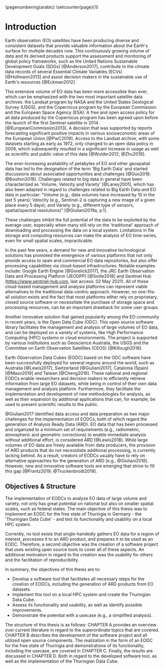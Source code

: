 \pagenumbering{arabic}
\setcounter{page}{1}

# Introduction

Earth observation (EO) satellites have been producing diverse and consistent datasets that provide valuable information about the Earth's surface for multiple decades now. This continuously growing volume of data and its derived products support the assessment and monitoring of global policy frameworks, such as the United Nations Sustainable Development Goals (SDGs) [@Anderson2017], contribute to the climate data records of several Essential Climate Variables (ECVs) [@Hollmann2013] and assist decision makers in the sustainable use of Earth's resources [@Eckman2012].

This extensive volume of EO data has been more accessible than ever, which can be emphasized with the two most important satellite data archives: the Landsat program by NASA and the United States Geological Survey (USGS), and the Copernicus program by the European Commission and the European Space Agency (ESA). A free and open access policy for all data produced by the Copernicus program has been agreed upon before the launch of the first Sentinel satellite in 2014 [@EuropeanCommission2013]. A decision that was supported by reports forecasting significant positive impacts in various socioeconomic areas of the European Union [@PwC2019]. Access to the Landsat archive, with some datasets starting as early as 1972, only changed to an open data policy in 2009, which subsequently resulted in a significant increase in usage as well as scientific and public value of this data [@Wulder2012; @Zhu2019].

The ever-increasing availability of petabytes of EO and other geospatial data has led to the designation of the term 'Big Earth Data' and started discussions about associated opportunities and challenges [@Guo2016; @Boulton2018]. Challenges related to big data in general have been characterized as 'Volume, Velocity and Variety' [@Laney2001], which has also been adapted in regard to challenges related to Big Earth Data and EO data in particular: “Volume (e.g., data volumes have increased by 10 in the last 5 years); Velocity (e.g., Sentinel-2 is capturing a new image of a given place every 5 days); and Variety (e.g., different type of sensors, spatial/spectral resolutions)” [@Giuliani2019a, p.1]. 

These challenges inhibit the full potential of the data to be exploited by the average user, especially when many still rely on the 'traditional' approach of downloading and processing the data on a local system. Limitations in file storage and computing resources can make the analysis of EO time-series, even for small spatial scales, impracticable.

In the past few years, a demand for new and innovative technological solutions has promoted the emergence of various platforms that not only provide access to open and commercial EO data repositories, but also offer processing capabilities via cloud-based infrastructures. Notable examples include: Google Earth Engine [@Gorelick2017], the JRC Earth Observation Data and Processing Platform (JEODPP) [@Soille2018] and Sentinel Hub (https://www.sentinel-hub.com, last access: 02 May 2021). All of these cloud-based management and analysis platforms can represent viable alternatives to the traditional data-centric approach. However, no one-fits-all solution exists and the fact that most platforms either rely on proprietary, closed source software or necessitate the purchase of storage space and processing resources, can be an important drawback for some user groups.

Another innovative solution that gained popularity among the EO community in recent years, is the Open Data Cube (ODC). This open source software library facilitates the management and analysis of large volumes of EO data, and can be deployed on a variety of systems, like High Performance Computing (HPC) systems or cloud environments. The project is supported by various institutions such as Geoscience Australia, the USGS and the Committee on Earth Observation Satellites (CEOS) [@Killough2018]. 

Earth Observation Data Cubes (EODC) based on the ODC software have been successfully deployed for several regions around the world, such as Australia [@Lewis2017], Switzerland [@Giuliani2017], Catalonia (Spain) [@Maso2019] and Taiwan [@Cheng2019]. These national and regional EODCs enable researchers and decision makers to efficiently retrieve information from large EO datasets, while being in control of their own data management and analysis platform. Furthermore, they facilitate the implementation and development of new methodologies for analysis, as well as their expansion by additional applications that can, for example, be used to present scientific results to the public. 

@Giuliani2017 identified data access and data preparation as two major challenges for the implementation of EODCs, both of which regard the generation of Analysis Ready Data (ARD). EO data that has been processed and organized to a minimum set of requirements (e.g., radiometric, atmospheric and geometric corrections) to enable immediate analysis without additional effort, is considered ARD [@Lewis2018]. While large volumes of EO data are freely available from data producers, the provision of ARD products that do not necessitate additional processing, is currently lacking behind. As a result, creators of EODCs usually have to rely on alternative approaches for the generation of ARD [e.g., @Giuliani2018]. However, new and innovative software tools are emerging that strive to fill this gap [@Frantz2019; @Truckenbrodt2019]. 


## Objectives & Structure

The implementation of EODCs to analyze EO data of large volume and variety, not only has great potential on national but also on smaller spatial scales, such as federal states. The main objective of this thesis was to implement an EODC for the free state of Thuringia in Germany - the 'Thuringian Data Cube' - and test its functionality and usability on a local HPC system. 

Currently, no tool exists that single-handedly gathers EO data for a region of interest, processes it to an ARD product, and prepares it to be used as an EODC. Therefore, a second objective was the creation of a software project that uses existing open source tools to cover all of these aspects. An additional motivation in regard to the creation was the usability for others and the facilitation of reproducibility.

In summary, the objectives of this thesis are to:

- Develop a software tool that facilitates all necessary steps for the creation of EODCs, including the generation of ARD products from EO datasets.
- Implement this tool on a local HPC system and create the Thuringian Data Cube.
- Assess its functionality and usability, as well as identify possible improvements. 
- Demonstrate the potential with a usecase (e.g., a simplified analysis).

The structure of this thesis is as follows: CHAPTER A provides an overview over current literature in regard to the superordinate topics that are covered. CHAPTER B describes the development of the software project and all utilized open source components. The realization in the form of an EODC for the free state of Thuringia and demonstrations of its functionality, including the usecase, are covered in CHAPTER C. Finally, the results are discussed in CHAPTER D. Both in regard to the developed software tool, as well as the implementation of the Thuringian Data Cube. 

